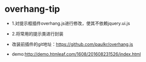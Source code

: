 # overhang-tip
* 1.对提示框插件overhang.js进行修改，使其不依赖jquery.ui.js 
* 2.将常用的提示类进行封装 
 
* 改装前插件的git地址：https://github.com/paulkr/overhang.js 
* demo:http://demo.htmleaf.com/1608/201608231526/index.html
